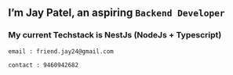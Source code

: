 ## I’m Jay Patel, an aspiring `Backend Developer`
### My current Techstack is NestJs (NodeJs + Typescript)
```` 
email : friend.jay24@gmail.com
```` 

```` 
contact : 9460942682
````



<!---
jaypatel-24/jaypatel-24 is a ✨ special ✨ repository because its `README.md` (this file) appears on your GitHub profile.
You can click the Preview link to take a look at your changes.
--->
